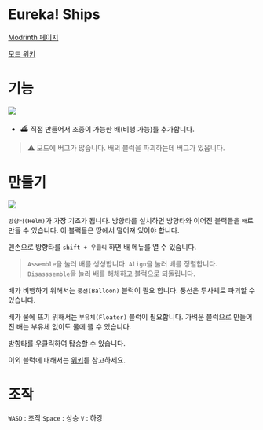 # Eureka! Ships
[Modrinth 페이지](https://modrinth.com/mod/eureka)

[모드 위키](https://wiki.valkyrienskies.org/wiki/Eureka)

# 기능
![](https://i.imgur.com/DaxvXa9.png)
* :ferry: 직접 만들어서 조종이 가능한 배(비행 가능)를 추가합니다.

> :warning: 모드에 버그가 많습니다. 배의 블럭을 파괴하는데 버그가 있읍니다.

# 만들기

![](https://static.miraheze.org/valkyrienskieswiki/a/aa/All_helms.gif)

`방향타(Helm)`가 가장 기초가 됩니다. 방향타를 설치하면 방향타와 이어진 블럭들을 `배`로 만들 수 있습니다. 이 블럭들은 땅에서 떨어져 있어야 합니다.

맨손으로 방향타를 `shift + 우클릭` 하면 배 메뉴를 열 수 있습니다.
> `Assemble`을 눌러 배를 생성합니다.
> `Align`을 눌러 배를 정렬합니다.
> `Disasssemble`을 눌러 배를 해체하고 블럭으로 되돌립니다.

배가 비행하기 위해서는 `풍선(Balloon)` 블럭이 필요 합니다. 풍선은 투사체로 파괴할 수 있습니다.

배가 물에 뜨기 위해서는 `부유체(Floater)` 블럭이 필요합니다. 가벼운 블럭으로 만들어진 배는 부유체 없이도 물에 뜰 수 있습니다.

방향타를 우클릭하여 탑승할 수 있습니다.

이외 블럭에 대해서는 [위키](https://wiki.valkyrienskies.org/wiki/Eureka)를 참고하세요.

# 조작

`WASD` : 조작
`Space` : 상승
`V` : 하강